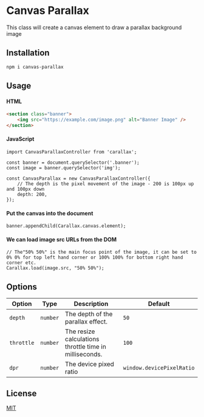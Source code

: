 # Canvas Parallax

This class will create a canvas element to draw a parallax background image

## Installation

```bash
npm i canvas-parallax
```

## Usage

#### HTML

```html
<section class="banner">
    <img src="https://example.com/image.png" alt="Banner Image" />
</section>
```

#### JavaScript

```es6
import CanvasParallaxController from 'carallax';

const banner = document.querySelector('.banner');
const image = banner.querySelector('img');

const CanvasParallax = new CanvasParallaxController({
    // The depth is the pixel movement of the image - 200 is 100px up and 100px down
    depth: 200,
});
```

#### Put the canvas into the document

```es6
banner.appendChild(Carallax.canvas.element);
```

#### We can load image src URLs from the DOM
```es6
// The"50% 50%" is the main focus point of the image, it can be set to 0% 0% for top left hand corner or 100% 100% for bottom right hand corner etc.
Carallax.load(image.src, "50% 50%");
```

## Options

| Option | Type | Description | Default |
|--------|------|-------------|---------|
| `depth` | `number` | The depth of the parallax effect. | `50` |
| `throttle` | `number` | The resize calculations throttle time in milliseconds. | `100` |
| `dpr ` | `number` | The device pixed ratio | `window.devicePixelRatio` |

## License
[MIT](https://choosealicense.com/licenses/mit/)
